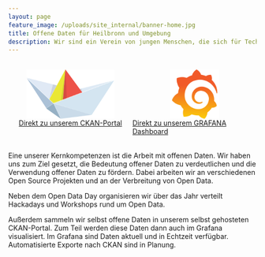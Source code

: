 ```yaml
---
layout: page
feature_image: /uploads/site_internal/banner-home.jpg
title: Offene Daten für Heilbronn und Umgebung
description: Wir sind ein Verein von jungen Menschen, die sich für Technik interessieren und gerne ihr Wissen mit anderen teilen. 
---
```


<div style="display: flex; margin-bottom: 32px; margin-top: 32px;">
    <a href="https://ckan.cfhn.it" target="_blank" style="display: flex; justify-items: center; align-items: center; flex-direction: column; width: 100%;">
        <img src="/assets/ckan-dpg.png" style="height: 100px;">
        <div style="">Direkt zu unserem CKAN-Portal</div>
    </a>
    <a href="https://grafana.cfhn.it" target="_blank" style="display: flex; justify-items: center; align-items: center; flex-direction: column; width: 100%;">
        <img src="/assets/grafana.png" style="height: 100px;">
        <div style="">Direkt zu unserem GRAFANA Dashboard</div>
    </a>
</div>

Eine unserer Kernkompetenzen ist die Arbeit mit offenen Daten. Wir haben uns zum Ziel gesetzt, die Bedeutung offener Daten zu verdeutlichen und die Verwendung offener Daten zu fördern. Dabei arbeiten wir an verschiedenen Open Source Projekten und an der Verbreitung von Open Data.

Neben dem Open Data Day organisieren wir über das Jahr verteilt Hackadays und Workshops rund um Open Data.

Außerdem sammeln wir selbst offene Daten in unserem selbst gehosteten CKAN-Portal. Zum Teil werden diese Daten dann auch im Grafana visualisiert. Im Grafana sind Daten aktuell und in Echtzeit verfügbar. Automatisierte Exporte nach CKAN sind in Planung.


